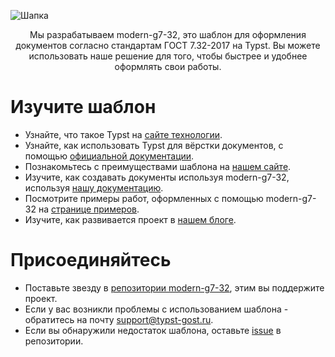 ![Шапка](https://github.com/user-attachments/assets/f820a093-a2e5-43b5-bfd0-ead20b6edccf)

<p align="center">Мы разрабатываем modern-g7-32, это шаблон для оформления документов согласно стандартам ГОСТ 7.32-2017 на Typst.
  Вы можете использовать наше решение для того, чтобы быстрее и удобнее оформлять свои работы.</p>

# Изучите шаблон

- Узнайте, что такое Typst на [сайте технологии](https://typst.app/). 
- Узнайте, как использовать Typst для вёрстки документов, с помощью [официальной документации](https://typst.app/docs).
- Познакомьтесь с преимуществами шаблона на [нашем сайте](https://typst-gost.ru).
- Изучите, как создавать документы используя modern-g7-32, используя [нашу документацию](https://typst-gost.ru/docs).
- Посмотрите примеры работ, оформленных с помощью modern-g7-32 на [странице примеров](https://typst-gost.ru/examples).
- Изучите, как развивается проект в [нашем блоге](https://typst-gost.ru/blog).

# Присоединяйтесь
- Поставьте звезду в [репозитории modern-g7-32](https://github.com/typst-g7-32/modern-g7-32), этим вы поддержите проект.
- Если у вас возникли проблемы с использованием шаблона - обратитесь на почту support@typst-gost.ru.
- Если вы обнаружили недостаток шаблона, оставьте [issue](https://github.com/typst-g7-32/modern-g7-32/issues/new) в репозитории.
